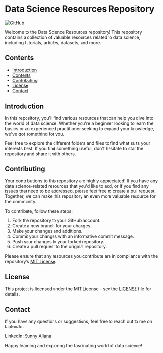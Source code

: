 # Data Science Resources Repository

![GitHub](https://img.shields.io/github/license/sunnyallana/dataScienceResources)

Welcome to the Data Science Resources repository! This repository contains a collection of valuable resources related to data science, including tutorials, articles, datasets, and more.

## Contents

- [Introduction](#introduction)
- [Contents](#contents)
- [Contributing](#contributing)
- [License](#license)
- [Contact](#contact)

## Introduction

In this repository, you'll find various resources that can help you dive into the world of data science. Whether you're a beginner looking to learn the basics or an experienced practitioner seeking to expand your knowledge, we've got something for you.

Feel free to explore the different folders and files to find what suits your interests best. If you find something useful, don't hesitate to star the repository and share it with others.

## Contributing

Your contributions to this repository are highly appreciated! If you have any data science-related resources that you'd like to add, or if you find any issues that need to be addressed, please feel free to create a pull request. Together, we can make this repository an even more valuable resource for the community.

To contribute, follow these steps:

1. Fork the repository to your GitHub account.
2. Create a new branch for your changes.
3. Make your changes and additions.
4. Commit your changes with an informative commit message.
5. Push your changes to your forked repository.
6. Create a pull request to the original repository.

Please ensure that any resources you contribute are in compliance with the repository's [MIT License](LICENSE).

## License

This project is licensed under the MIT License - see the [LICENSE](LICENSE) file for details.

## Contact

If you have any questions or suggestions, feel free to reach out to me on LinkedIn.

LinkedIn: [Sunny Allana](https://www.linkedin.com/in/sunnyallana)

Happy learning and exploring the fascinating world of data science!

